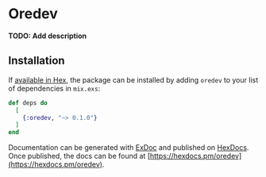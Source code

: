 # Oredev

**TODO: Add description**

## Installation

If [available in Hex](https://hex.pm/docs/publish), the package can be installed
by adding `oredev` to your list of dependencies in `mix.exs`:

```elixir
def deps do
  [
    {:oredev, "~> 0.1.0"}
  ]
end
```

Documentation can be generated with [ExDoc](https://github.com/elixir-lang/ex_doc)
and published on [HexDocs](https://hexdocs.pm). Once published, the docs can
be found at [https://hexdocs.pm/oredev](https://hexdocs.pm/oredev).

